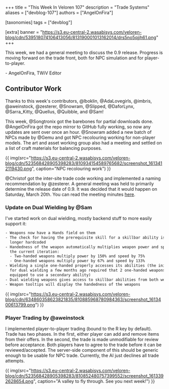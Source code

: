 +++
title = "This Week In Veloren 107"
description = "Trade Systems"
aliases = ["devblog-107"]
authors = ["AngelOnFira"]

[taxonomies]
tags = ["devblog"]

[extra]
banner = "https://s3.eu-central-2.wasabisys.com/veloren-blog/cdn/539518074106413056/813190001013162014/drs5no5qjjh61.png"
+++

This week, we had a general meeting to discuss the 0.9 release. Progress is
moving forward on the trade front, both for NPC simulation and for
player-to-player.

\- AngelOnFira, TWiV Editor

## Contributor Work

Thanks to this week's contributors, @lboklin, @AdaLovegirls, @imbris,
@aweinstock, @zesterer, @Snowram, @Slipped, @DaforLynx, @Sarra_Kitty, @Quellus,
@Quibble, and @Sam!

This week, @Songtronix got the barebones for partial downloads done.
@AngelOnFira got the repo mirror to GitHub fully working, so now any updates are
sent over once an hour. @Snowram added a new batch of NPCs made by @Gemu and got
NPC recolouring working for non-player models. The art and asset working group
also had a meeting and settled on a list of craft materials for balancing
purposes.

{{
  img(src="https://s3.eu-central-2.wasabisys.com/veloren-blog/cdn/523568428905398283/810934154589765682/screenshot_1613412119430.png",
  caption="NPC recolouring work")
}}

@Christof got the inter-site trade code working and implemented a naming
recommendation by @zesterer. A general meeting was held to primarily determine
the release date of 0.9. It was decided that it would happen on Saturday, March
20th. You can read the meeting minutes
[here](https://www.notion.so/General-meeting-Sunday-the-14th-6d82da8616284b5db8fd0e9ed73a2696).

### Update on Dual Wielding by @Sam

I've started work on dual wielding, mostly backend stuff to more easily support
it:

```txt
- Weapons now have a Hands field on them
- The check for having the prerequisite skill for a skillbar ability is no
  longer hardcoded
- Handedness of the weapon automatically multiplies weapon power and speed, in
  the current iteration:
  - Two-handed weapons multiply power by 150% and speed by 75%
  - One-handed weapons multiply power by 67% and speed by 133%
- Wielding a single one-handed properly accesses its abilities (the initial test
  for dual wielding a few months ago required that 2 one-handed weapons be
  equipped to use a secondary ability)
- Dual wielding weapons gives access to skillbar abilities from both weapons
- Weapon tooltips will display the handedness of the weapons
```

{{
  img(src="https://s3.eu-central-2.wasabisys.com/veloren-blog/cdn/634860358623821835/810885968780984363/screenshot_1613400613799.png")
}}

### Player Trading by @aweinstock

I implemented player-to-player trading (bound to the R key by default). Trade
has two phases. In the first, either player can add and remove items from their
offers. In the second, the trade is made unmodifiable for review before
acceptance. Both players have to agree to the trade before it can be
reviewed/accepted. The server-side component of this should be generic enough to
be usable for NPC trade. Currently, the AI just declines all trade attempts.

{{
  img(src="https://s3.eu-central-2.wasabisys.com/veloren-blog/cdn/523568428905398283/810852480757399552/screenshot_1613392628654.png",
  caption="A valley to fly through. See you next week!")
}}
